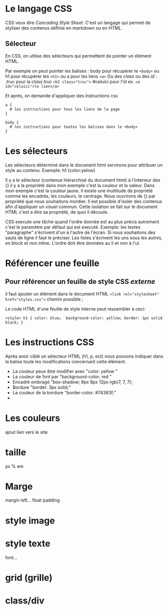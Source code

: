 # Le langage CSS

CSS veux dire *Cascading Style Sheet*. C'est un langage qui permet de styliser des contenus définie en _markdown_ ou en _HTML_. 

##  Sélecteur

En CSS, on utilise des sélecteurs qui permettent de pointer un élément HTML.

Par exemple on peut pointer les balises : body pour récupérer le `<body>` ou h1 pour récupérer les `<h1>` ou 
a pour les liens `<a>`
Ou des _class_ ou des _id_ :
.truc pour la _class truc_ `<h2 class="truc">`
\#celuici pour l'id  ex. `<a id="celuici">le lien</a>`

Et après, on demande d'appliquer des instructions css
```
a {
  # les instructions pour tous les liens de la page
}

body {
  # les instructions pour toutes les balises dans le <body> 
}

```
# Les sélecteurs

Les sélecteurs déterminé dans le document html servirons pour attribuer un style au contenu. Exemple: h1 {color:yelow}

Il y a le sélecteur (contenue hiérarchisé du document html) à l'interieur des {} il y a la propriété dans mon exemple c'est la couleur et la valeur. Dans mon exemple c'est la couleur jaune. 
Il existe une multitude de propriété comme les encadrés, les couleurs, le centrage. 
Nous ouvrirons de {} par propriété que nous souhaitons mordier. Il est possible d'isoler des contenus afin d'appliquer un visuel commun. Cette isolation se fait sur le document HTML c'est a dire sa propriété, de quoi il découle. 

CSS execute une tâche quand l'ordre donnée est au plus précis autrement c'est le paramètre par défaut qui est executé. 
Exemple: les textes "paragraphe" s'écrivent d'un à l'autre de l'écran. Si nous souhaitons des sauts de ligne il faut le préciser.
Les listes s'écrivent les uns sous les autres, en block et non inline. L'ordre doit être données au li et non à l'ul. 

# Référencer une feuille 

## Pour référencer un feuille de style CSS _**externe**_ 

il faut ajouter un <link> élément dans le document HTML 
```<link rel="stylesheet" href="styles.css">```
chemin possible ;
<!-- Inside a subdirectory called styles inside the current directory -->
<link rel="stylesheet" href="styles/style.css">

<!-- Inside a subdirectory called general, which is in a subdirectory called styles, inside the current directory -->
<link rel="stylesheet" href="styles/general/style.css">

<!-- Go up one directory level, then inside a subdirectory called styles -->
<link rel="stylesheet" href="../styles/style.css">

Le code HTML d'une feuille de style interne peut ressembler à ceci:
<!DOCTYPE html>
``<style>
h1 {
color: blue; 
background-color: yellow;
border: 1px solid black;
}``
          
# Les instructions CSS

Après avoir ciblé un sélecteur HTML (h1, p, ect) nous pouvons indiquer dans la balise toute les modifications concernant cette élément. 

* La couleur peux être modifier avec "color: yellow "
* La couleur de font par "background-color: red "
* Encadré ombragé "box-shadow; 8px 8px 12px rgb(7, 7, 7);
* Bordure "border: 3px solid;"
* La couleur de la bordure "border-color: #74383f;"
* 

# Les couleurs

ajout lien vers le site 

# taille

px
%
em

# Marge

margin left...
float
padding

# style image



# style texte

font...

# grid (grille)

# class/div
